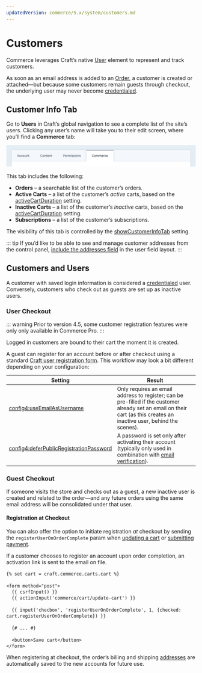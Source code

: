 ```yaml
---
updatedVersion: commerce/5.x/system/customers.md
---
```


# Customers

Commerce leverages Craft’s native [User](/4.x/users.md) element to represent and track customers.

As soon as an email address is added to an [Order](./orders-carts.md), a customer is created or attached—but because some customers remain guests through checkout, the underlying user may never become [credentialed](#customers-and-users).

## Customer Info Tab

Go to **Users** in Craft’s global navigation to see a complete list of the site’s users. Clicking any user’s name will take you to their edit screen, where you’ll find a **Commerce** tab:

![Screenshot of user edit screen with four tabs: Account, Content, Permissions, and Commerce](./images/users-commerce-tab.png)

This tab includes the following:

- **Orders** – a searchable list of the customer’s orders.
- **Active Carts** – a list of the customer’s _active_ carts, based on the [activeCartDuration](config-settings.md#activecartduration) setting.
- **Inactive Carts** – a list of the customer’s _inactive_ carts, based on the [activeCartDuration](config-settings.md#activecartduration) setting.
- **Subscriptions** – a list of the customer’s subscriptions.

The visibility of this tab is controlled by the [showCustomerInfoTab](config-settings.md#showeditusercommercetab) setting.

::: tip
If you’d like to be able to see and manage customer addresses from the control panel, [include the addresses field](/4.x/addresses.md#setup) in the user field layout.
:::

## Customers and Users

A customer with saved login information is considered a [credentialed](/4.x/users.md#active-and-inactive-users) user. Conversely, customers who check out as guests are set up as inactive users.

### User Checkout

::: warning
Prior to version 4.5, some customer registration features were only only available in Commerce Pro.
:::

Logged in customers are bound to their cart the moment it is created.

A guest can register for an account before or after checkout using a standard [Craft user registration form](kb:front-end-user-accounts#registration-form). This workflow may look a bit different depending on your configuration:

Setting | Result
------- | ------
<config4:useEmailAsUsername> | Only requires an email address to register; can be pre-filled if the customer already set an email on their cart (as this creates an inactive user, behind the scenes).
<config4:deferPublicRegistrationPassword> | A password is set only after activating their account (typically only used in combination with [email verification](/4.x/user-management.md#public-registration)).

### Guest Checkout

If someone visits the store and checks out as a guest, a new inactive user is created and related to the order—and any future orders using the same email address will be consolidated under that user.

#### Registration at Checkout

You can also offer the option to initiate registration _at_ checkout by sending the `registerUserOnOrderComplete` param when [updating a cart](./dev/controller-actions.md#post-cart-update-cart) or [submitting payment](./dev/controller-actions.md#post-payments-pay).

If a customer chooses to register an account upon order completion, an activation link is sent to the email on file.

```twig
{% set cart = craft.commerce.carts.cart %}

<form method="post">
  {{ csrfInput() }}
  {{ actionInput('commerce/cart/update-cart') }}

  {{ input('checbox', 'registerUserOnOrderComplete', 1, {checked: cart.registerUserOnOrderComplete}) }}

  {# ... #}

  <button>Save cart</button>
</form>
```

When registering at checkout, the order’s billing and shipping [addresses](addresses.md) are automatically saved to the new accounts for future use. <Since product="commerce" ver="4.3.0" feature="Auto-saving guest address when registering at checkout" />

